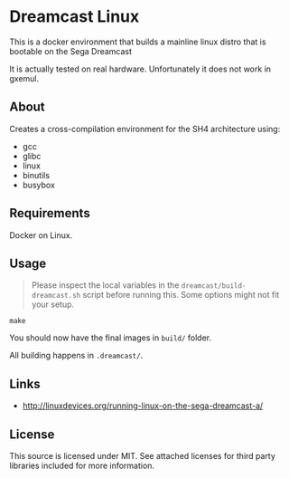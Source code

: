# Dreamcast Linux

This is a docker environment that builds a mainline linux distro that is bootable on the Sega Dreamcast

It is actually tested on real hardware. Unfortunately it does not work in gxemul.

## About

Creates a cross-compilation environment for the SH4 architecture using:

* gcc
* glibc
* linux
* binutils
* busybox

## Requirements

Docker on Linux.

## Usage

> Please inspect the local variables in the `dreamcast/build-dreamcast.sh` script before running this. Some options might not fit your setup.

```
make
```

You should now have the final images in `build/` folder.

All building happens in `.dreamcast/`.

## Links

* http://linuxdevices.org/running-linux-on-the-sega-dreamcast-a/

## License

This source is licensed under MIT. See attached licenses for third party libraries included for more information.
